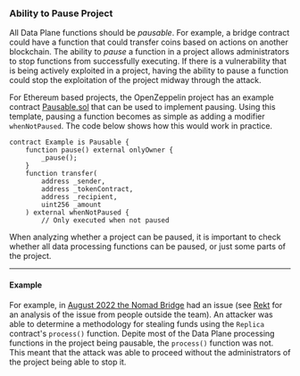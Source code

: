 ### Ability to Pause Project
All Data Plane functions should be *pausable*. For example, a bridge contract could 
have a function that could transfer coins based on actions on another blockchain. 
The ability to *pause* a function in a 
project allows administrators to stop functions from successfully 
executing. If there is a vulnerability that is being actively 
exploited in a project, having the ability to pause a function 
could stop the exploitation of the project midway through the 
attack.

For Ethereum based projects, the OpenZeppelin project has an example 
 contract [Pausable.sol](https://github.com/OpenZeppelin/openzeppelin-contracts/blob/master/contracts/security/Pausable.sol)
that can be used to implement pausing. Using this template, 
pausing a function becomes as simple as adding a modifier `whenNotPaused`. 
The code below shows how this would work in practice.

```solidity
contract Example is Pausable {
    function pause() external onlyOwner {
        _pause();
    }
    function transfer(
        address _sender,
        address _tokenContract,
        address _recipient,
        uint256 _amount
    ) external whenNotPaused {
        // Only executed when not paused
```

When analyzing whether a project can be paused, it is important
to check whether all data processing functions can be paused, or
just some parts of the project. 


***
#### Example
For example, in [August 2022 the Nomad Bridge](https://medium.com/nomad-xyz-blog/nomad-bridge-hack-root-cause-analysis-875ad2e5aacd) had an issue
(see [Rekt](https://rekt.news/nomad-rekt/) for an analysis of the issue from 
people outside the team).
An attacker was able to determine a methodology for stealing funds using the `Replica` 
contract's `process()` function. Depite most of the Data Plane processing functions 
in the project being pausable, the `process()` function was not. This meant that the 
attack was able to proceed without the administrators of the project being able to stop it. 



